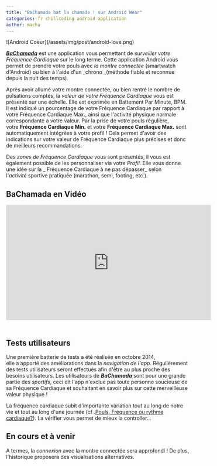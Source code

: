 ```yaml
---
title: "BaChamada bat la chamade ! sur Android Wear"
categories: fr chillcoding android application
author: macha
---
```


<div class="text-center lead" markdown="1">
  ![Android Coeur](/assets/img/post/android-love.png)
</div>

_**[BaChamada](https://play.google.com/store/apps/details?id=fr.machada.bpm)**_ est une application vous permettant de _surveiller votre Fréquence Cardiaque_ sur le long terme. Cette application Android vous permet de prendre votre pouls avec _la montre connectée_ (smartwatch d'Android) ou bien à l'aide d'un _chrono _(méthode fiable et reconnue depuis la nuit des temps).

Après avoir allumé votre montre connectée, ou bien rentré le nombre de pulsations comptés, la _valeur de votre Fréquence Cardiaque_ vous est présenté sur une échelle. Elle est exprimée en Battement Par Minute, BPM. Il est indiqué un pourcentage de votre Fréquence Cardiaque par rapport à votre Fréquence Cardiaque Max., ainsi que l'activité physique normale correspondante à votre valeur. Par la prise de votre pouls régulière, votre **Fréquence Cardiaque Min.** et votre **Fréquence Cardiaque Max.** sont automatiquement intégrées à votre profil ! Cela permet d'avoir des indications sur votre valeur de Fréquence Cardiaque plus précises et donc de meilleurs recommandations.

Des _zones de Fréquence Cardiaque_ vous sont présentés, il vous est également possible de les personnaliser via votre _Profil_. Elle vous donne une idée sur la _ Fréquence Cardiaque à ne pas dépasser_ selon l'_activité_ sportive pratiquée (marathon, semi, footing, etc.).

<!--more-->

## BaChamada en Vidéo

<iframe width="560" height="315" src="https://www.youtube.com/embed/RRMYrJeAArU" frameborder="0" allowfullscreen></iframe>  

## Tests utilisateurs

Une première batterie de tests a été réalisée en octobre 2014, elle a apporté des améliorations dans la _navigation de l'app_. Régulièrement des tests utilisateurs seront effectués afin d'être au plus proche des besoins utilisateurs. Les utilisateurs de _**BaChamada**_ sont pour une grande partie des _sportifs_, ceci dit l'app n'exclue pas toute personne soucieuse de sa Fréquence Cardiaque et souhaitant en savoir plus sur cette merveilleuse valeur physique !

La fréquence cardiaque subit d'importante variation tout au long de notre vie et tout au long d'une journée (cf .[Pouls, Fréquence ou rythme cardiaque?](/blog/2014/09/26/pouls-frequence-ou-rythme-cardiaque/)). La vérifier vous permet de mieux la controller...

## En cours et à venir

A termes, la _connexion_ avec la montre connectée sera approfondi ! De plus, l'historique proposera des visualisations alternatives.

